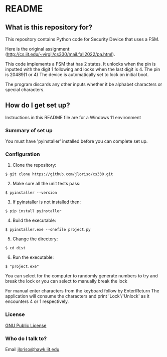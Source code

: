 # README #

## What is this repository for? ##

This repository contains Python code for Security Device that uses a FSM.

Here is the original assignment:
(http://cs.iit.edu/~virgil/cs330/mail.fall2022/pa.html).

This code implements a FSM that has 2 states. It unlocks when the pin is inputted with the digit 1 following and locks when the last digit is 4.
The pin is 20489(1 or 4)
The device is automatically set to lock on initial boot.

The program discards any other inputs whether it be 
alphabet characters or special characters.

## How do I get set up? ##

Instructions in this README file are for a Windows 11 environment

### Summary of set up ###

You must have 'pyinstaller' installed before you can complete set up.

### Configuration ###

1. Clone the repository:

```
$ git clone https://github.com/jloriso/cs330.git
```

2. Make sure all the unit tests pass:

```
$ pyinstaller --version
```

3. If pyinstaller is not installed then:

```
$ pip install pyinstaller
```

4. Build the executable:

```
$ pyinstaller.exe --onefile project.py
```

5. Change the directory:

```
$ cd dist
```

6. Run the executable:

```
$ "project.exe"
```

You can select for the computer to randomly generate numbers to try and break the lock
or you can select to manually break the lock

For manual enter characters from the keyboard follow by Enter/Return
The application will consume the characters and print 'Lock'/'Unlock' as it encounters 4 or 1 respectively.

### License ###

[GNU Public License](https://www.gnu.org/licenses/gpt-3.0.html)

### Who do I talk to? ###

Email jloriso@hawk.iit.edu
